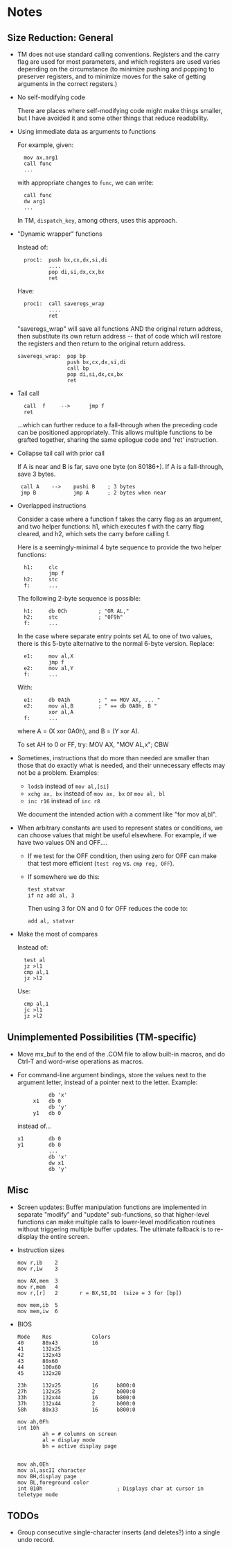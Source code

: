 # Notes

## Size Reduction: General

* TM does not use standard calling conventions.  Registers and the carry
  flag are used for most parameters, and which registers are used varies
  depending on the circumstance (to minimize pushing and popping to
  preserver registers, and to minimize moves for the sake of getting
  arguments in the correct regsters.)

* No self-modifying code

  There are places where self-modifying code might make things smaller, but
  I have avoided it and some other things that reduce readability.

* Using immediate data as arguments to functions

  For example, given:

        mov ax,arg1
        call func
        ...

  with appropriate changes to `func`, we can write:

        call func
        dw arg1
        ...

  In TM, `dispatch_key`, among others, uses this approach.

* "Dynamic wrapper" functions

  Instead of:

        proc1:  push bx,cx,dx,si,di
                ....
                pop di,si,dx,cx,bx
                ret

   Have:

        proc1:  call saveregs_wrap
                ....
                ret

  "saveregs_wrap" will save all functions AND the original return
  address, then substitute its own return address -- that of code
  which will restore the registers and then return to the original
  return address.

      saveregs_wrap:  pop bp
                      push bx,cx,dx,si,di
                      call bp
                      pop di,si,dx,cx,bx
                      ret

* Tail call

        call  f     -->      jmp f
        ret

    ...which can further reduce to a fall-through when the preceding code
    can be positioned appropriately.  This allows multiple functions to be
    grafted together, sharing the same epilogue code and 'ret' instruction.

* Collapse tail call with prior call

   If A is near and B is far, save one byte (on 80186+).  If A is
   a fall-through, save 3 bytes.

       call A    -->    pushi B    ; 3 bytes
       jmp B            jmp A      ; 2 bytes when near


* Overlapped instructions

  Consider a case where a function f takes the carry flag as an argument,
  and two helper functions: h1, which executes f with the carry flag
  cleared, and h2, which sets the carry before calling f.

  Here is a seemingly-minimal 4 byte sequence to provide the two helper
  functions:

        h1:     clc
                jmp f
        h2:     stc
        f:      ...

  The following 2-byte sequence is possible:

        h1:     db 0Ch          ; "OR AL,"
        h2:     stc             ; "0F9h"
        f:      ...

  In the case where separate entry points set AL to one of two values, there
  is this 5-byte alternative to the normal 6-byte version.  Replace:

        e1:     mov al,X
                jmp f
        e2:     mov al,Y
        f:      ...

  With:

        e1:     db 0A1h         ; " == MOV AX, ... "
        e2:     mov al,B        ; " == db 0A0h, B "
                xor al,A
        f:      ...

  where A = (X xor 0A0h), and B = (Y xor A).


  To set AH to 0 or FF, try:  MOV AX, "MOV AL,x"; CBW


* Sometimes, instructions that do more than needed are smaller than those
  that do exactly what is needed, and their unnecessary effects may not be a
  problem.  Examples:

   - `lodsb` instead of `mov al,[si]`
   - `xchg ax, bx` instead of `mov ax, bx` or `mov al, bl`
   - `inc r16` instead of `inc r8`

  We document the intended action with a comment like "for mov al,bl".


* When arbitrary constants are used to represent states or conditions,
  we can choose values that might be useful elsewhere.  For example,
  if we have two values ON and OFF....

  - If we test for the OFF condition, then using zero for OFF can make that
    test more efficient (`test reg` vs. `cmp reg, OFF`).

  - If somewhere we do this:

        test statvar
        if nz add al, 3

    Then using 3 for ON and 0 for OFF reduces the code to:

        add al, statvar


* Make the most of compares

  Instead of:

        test al
        jz >l1
        cmp al,1
        jz >l2

  Use:

        cmp al,1
        jc >l1
        jz >l2


## Unimplemented Possibilities (TM-specific)

* Move mx_buf to the end of the .COM file to allow built-in
  macros, and do Ctrl-T and word-wise operations as macros.

* For command-line argument bindings, store the values next to the argument
  letter, instead of a pointer next to the letter.  Example:

                db 'x'
           x1   db 0
                db 'y'
           y1   db 0

  instead of...


      x1        db 0
      y1        db 0
                ...
                db 'x'
                dw x1
                db 'y'


## Misc

* Screen updates: Buffer manipulation functions are implemented in separate
  "modify" and "update" sub-functions, so that higher-level functions can
  make multiple calls to lower-level modification routines without
  triggering multiple buffer updates.  The ultimate fallback is to
  re-display the entire screen.


* Instruction sizes

      mov r,ib    2
      mov r,iw    3

      mov AX,mem  3
      mov r,mem   4
      mov r,[r]   2       r = BX,SI,DI  (size = 3 for [bp])

      mov mem,ib  5
      mov mem,iw  6

* BIOS

      Mode    Res             Colors
      40      80x43           16
      41      132x25
      42      132x43
      43      80x60
      44      100x60
      45      132x28

      23h     132x25          16      b800:0
      27h     132x25          2       b000:0
      33h     132x44          16      b800:0
      37h     132x44          2       b000:0
      58h     80x33           16      b800:0

      mov ah,0Fh
      int 10h
              ah = # columns on screen
              al = display mode
              bh = active display page


      mov ah,0Eh
      mov al,ascII character
      mov BH,display page
      mov BL,foreground color
      int 010h                        ; Displays char at cursor in teletype mode


## TODOs

 * Group consecutive single-character inserts (and deletes?) into a single
   undo record.
